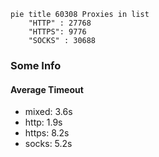 
```mermaid
pie title 60308 Proxies in list
    "HTTP" : 27768
    "HTTPS": 9776
    "SOCKS" : 30688
```

### Some Info
#### Average Timeout

- mixed: 3.6s
- http: 1.9s
- https: 8.2s
- socks: 5.2s